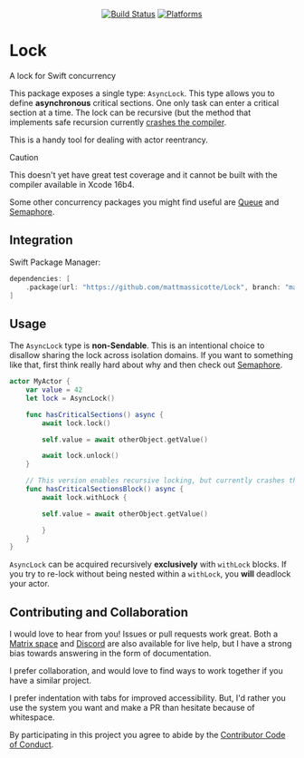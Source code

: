<div align="center">

[![Build Status][build status badge]][build status]
[![Platforms][platforms badge]][platforms]

</div>

# Lock
A lock for Swift concurrency

This package exposes a single type: `AsyncLock`. This type allows you to define **asynchronous** critical sections. One only task can enter a critical section at a time. The lock can be recursive (but the method that implements safe recursion currently [crashes the compiler](https://github.com/swiftlang/swift/issues/75523).

This is a handy tool for dealing with actor reentrancy.

> [!CAUTION]
> This doesn't yet have great test coverage and it cannot be built with the compiler available in Xcode 16b4.

Some other concurrency packages you might find useful are [Queue](https://github.com/mattmassicotte/Queue) and [Semaphore][].

## Integration

Swift Package Manager:

```swift
dependencies: [
    .package(url: "https://github.com/mattmassicotte/Lock", branch: "main")
]
```

## Usage

The `AsyncLock` type is **non-Sendable**. This is an intentional choice to disallow sharing the lock across isolation domains. If you want to something like that, first think really hard about why and then check out [Semaphore][].

```swift
actor MyActor {
    var value = 42
    let lock = AsyncLock()

    func hasCriticalSections() async {
        await lock.lock()

        self.value = await otherObject.getValue()

        await lock.unlock()
    }

    // This version enables recursive locking, but currently crashes the compiler
    func hasCriticalSectionsBlock() async {
        await lock.withLock {

        self.value = await otherObject.getValue()

        }
    }
}
```

`AsyncLock` can be acquired recursively **exclusively** with `withLock` blocks. If you try to re-lock without being nested within a `withLock`, you **will** deadlock your actor.

## Contributing and Collaboration

I would love to hear from you! Issues or pull requests work great. Both a [Matrix space][matrix] and [Discord][discord] are also available for live help, but I have a strong bias towards answering in the form of documentation.

I prefer collaboration, and would love to find ways to work together if you have a similar project.

I prefer indentation with tabs for improved accessibility. But, I'd rather you use the system you want and make a PR than hesitate because of whitespace.

By participating in this project you agree to abide by the [Contributor Code of Conduct](CODE_OF_CONDUCT.md).

[build status]: https://github.com/mattmassicotte/Lock/actions
[build status badge]: https://github.com/mattmassicotte/Lock/workflows/CI/badge.svg
[platforms]: https://swiftpackageindex.com/mattmassicotte/Lock
[platforms badge]: https://img.shields.io/endpoint?url=https%3A%2F%2Fswiftpackageindex.com%2Fapi%2Fpackages%2Fmattmassicotte%2FLock%2Fbadge%3Ftype%3Dplatforms
[matrix]: https://matrix.to/#/%23chimehq%3Amatrix.org
[matrix badge]: https://img.shields.io/matrix/chimehq%3Amatrix.org?label=Matrix
[discord]: https://discord.gg/esFpX6sErJ
[Semaphore]: https://github.com/groue/Semaphore
